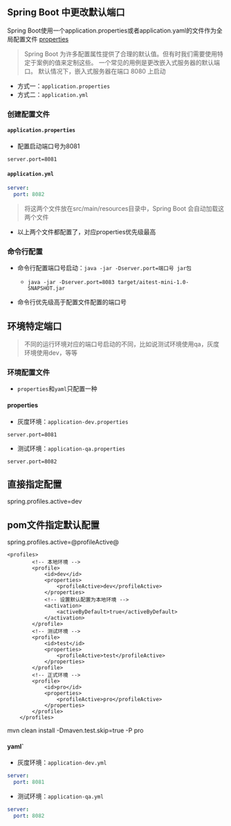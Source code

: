 ## Spring Boot 中更改默认端口

Spring Boot使用一个application.properties或者application.yaml的文件作为全局配置文件
[properties](https://docs.spring.io/spring-boot/docs/current/reference/html/application-properties.html#appendix.application-properties.server)

>Spring Boot 为许多配置属性提供了合理的默认值。但有时我们需要使用特定于案例的值来定制这些。 
> 一个常见的用例是更改嵌入式服务器的默认端口。
> 默认情况下，嵌入式服务器在端口 8080 上启动
- 方式一：`application.properties`
- 方式二：`application.yml`
### 创建配置文件
#### `application.properties`

- 配置启动端口号为8081
```properties
server.port=8081
```
#### `application.yml`
```yaml
server:
  port: 8082
```

>将这两个文件放在src/main/resources目录中，Spring Boot 会自动加载这两个文件

- 以上两个文件都配置了，对应properties优先级最高
### 命令行配置
- 命令行配置端口号启动：`java -jar -Dserver.port=端口号 jar包`
  - `java -jar -Dserver.port=8083 target/aitest-mini-1.0-SNAPSHOT.jar`

- 命令行优先级高于配置文件配置的端口号

## 环境特定端口
>不同的运行环境对应的端口号启动的不同，比如说测试环境使用qa，灰度环境使用dev，等等

### 环境配置文件
- `properties`和`yaml`只配置一种
#### properties
- 灰度环境：`application-dev.properties`
```properties
server.port=8081
```

- 测试环境：`application-qa.properties`
```properties
server.port=8082
```

## 直接指定配置

spring.profiles.active=dev


## pom文件指定默认配置

spring.profiles.active=@profileActive@


```
<profiles>
		<!-- 本地环境 -->
		<profile>
			<id>dev</id>
			<properties>
				<profileActive>dev</profileActive>
			</properties>
			<!-- 设置默认配置为本地环境 -->
			<activation>
				<activeByDefault>true</activeByDefault>
			</activation>
		</profile>
		<!-- 测试环境 -->
		<profile>
			<id>test</id>
			<properties>
				<profileActive>test</profileActive>
			</properties>
		</profile>
		<!-- 正式环境 -->
		<profile>
			<id>pro</id>
			<properties>
				<profileActive>pro</profileActive>
			</properties>
		</profile>
	</profiles>

```


mvn clean install -Dmaven.test.skip=true -P pro


#### yaml`
- 灰度环境：`application-dev.yml`
```yaml
server:  
  port: 8081
```

- 测试环境：`application-qa.yml`
```yaml
server:  
  port: 8082
```
